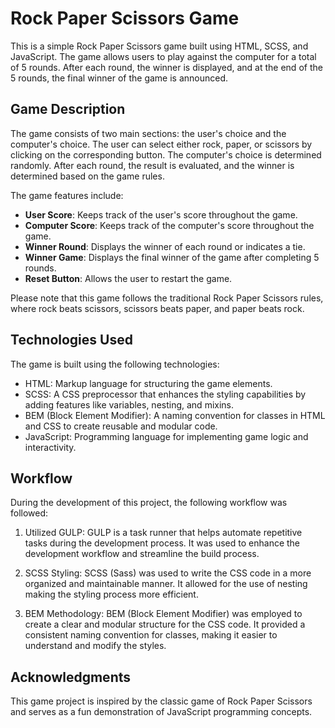 # Rock Paper Scissors Game

This is a simple Rock Paper Scissors game built using HTML, SCSS, and JavaScript. The game allows users to play against the computer for a total of 5 rounds. After each round, the winner is displayed, and at the end of the 5 rounds, the final winner of the game is announced.

## Game Description

The game consists of two main sections: the user's choice and the computer's choice. The user can select either rock, paper, or scissors by clicking on the corresponding button. The computer's choice is determined randomly. After each round, the result is evaluated, and the winner is determined based on the game rules.

The game features include:

- **User Score**: Keeps track of the user's score throughout the game.
- **Computer Score**: Keeps track of the computer's score throughout the game.
- **Winner Round**: Displays the winner of each round or indicates a tie.
- **Winner Game**: Displays the final winner of the game after completing 5 rounds.
- **Reset Button**: Allows the user to restart the game.

Please note that this game follows the traditional Rock Paper Scissors rules, where rock beats scissors, scissors beats paper, and paper beats rock.

## Technologies Used

The game is built using the following technologies:

- HTML: Markup language for structuring the game elements.
- SCSS: A CSS preprocessor that enhances the styling capabilities by adding features like variables, nesting, and mixins.
- BEM (Block Element Modifier): A naming convention for classes in HTML and CSS to create reusable and modular code.
- JavaScript: Programming language for implementing game logic and interactivity.

## Workflow

During the development of this project, the following workflow was followed:

1. Utilized GULP: GULP is a task runner that helps automate repetitive tasks during the development process. It was used to enhance the development workflow and streamline the build process.

2. SCSS Styling: SCSS (Sass) was used to write the CSS code in a more organized and maintainable manner. It allowed for the use of nesting making the styling process more efficient.

3. BEM Methodology: BEM (Block Element Modifier) was employed to create a clear and modular structure for the CSS code. It provided a consistent naming convention for classes, making it easier to understand and modify the styles.


## Acknowledgments

This game project is inspired by the classic game of Rock Paper Scissors and serves as a fun demonstration of JavaScript programming concepts.

